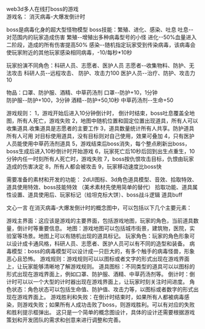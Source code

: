 

web3d多人在线打boss的游戏  
游戏名： 消灭病毒-大爆发倒计时

boss是病毒化身的超大型怪物模型
boss技能：繁殖、进化、感染、吐息
吐息--对范围内的玩家造成伤害
繁殖--增殖出多种病毒型号的小怪
进化--50%血量进入二阶段，造成的所有伤害提高50% 
感染--随机指定玩家受到传染病毒，该病毒会使玩家附近的其他玩家感染相同病毒，-10/每秒*10秒


玩家扮演不同角色：科研人员、志愿者、医护人员
志愿者--收集物料、防护、无法攻击
科研人员--远程攻击、 防护、攻击力100
医护人员--治疗、防护、攻击力10

物品：口罩、防护服、酒精、中草药汤剂
口罩--防护+10，1分钟  
防护服--防护+100，3分钟
酒精--防护+50,10秒
中草药汤剂--生命+50

游戏规则：
1，游戏开始后进入10分钟倒计时，
倒计时结束，boss吐息覆盖全地图，所有人死亡，游戏失败
2，地图中随机位置和固定位置出现道具，所有人可以收集道具.收集道具是志愿者的主要工作
3，道具数量统计所有人共享。防护道具所有人可用
对目标使用道具，没有目标则对自己使用，效果可叠加
4，只有医护人员能使用中草药汤剂道具
5，游戏结束后boss消失，每个整点刷新出boss，boss生成后进入10秒倒计时开始游戏
6，玩家死亡后10秒后回到出生点重生，10分钟内任一时刻所有人死亡时，游戏失败
7，boss按仇恨攻击目标，仇恨由玩家造成的伤害决定
8，所有人都会被攻击
9，玩家移动速度比boss快

需要准备的素材和开发的功能：
2dUI图标、3d角色道具模型、音效、拾取特效、道具使用特效、boss技能特效
（美术素材先使用简单的替代）
拾取功能、道具属性设置、道具使用后、玩家标记（给坦克标大饼）、boss战斗逻辑
道具buff

文心一言
在消灭病毒-大爆发倒计时的概念图中，可以包括以下几个主要元素：

游戏主界面：这应该是游戏的主要界面，包括游戏地图，玩家的角色，当前道具数量，倒计时等重要信息。
地图：游戏地图可以包括城市街景，建筑物，医院，实验室等场景。地图上可以有随机出现的道具标记。
玩家角色：玩家的角色形象可以设计成卡通风格，科研人员、志愿者、医护人员可以有不同的造型和装备。
病毒模型：boss的病毒模型可以设计成一只巨大的，有多个触手的病毒怪兽，形象恶心且恐怖。
游戏规则：游戏规则可以以图标或者文字的形式出现在游戏界面上，让玩家能够清晰地了解游戏规则。
道具图标：不同类型的道具可以以图标的形式出现在游戏界面上，例如口罩、防护服、酒精、中草药汤剂等。
倒计时：倒计时可以以一个大型的计时器出现在游戏界面上，让玩家时刻关注时间进度。
角色状态：角色状态可以包括生命值、防护值、攻击力等，以图标或者数字的形式出现在游戏界面上。
游戏胜利和失败：在倒计时结束时，如果所有人都被病毒感染，则游戏失败；如果所有人成功击败了boss，则游戏胜利。可以有对应的失败和胜利提示框弹出。
这只是一个简单的概念图设计，具体的设计还需要根据游戏策划和开发团队的需求和创意来进行调整和完善。
